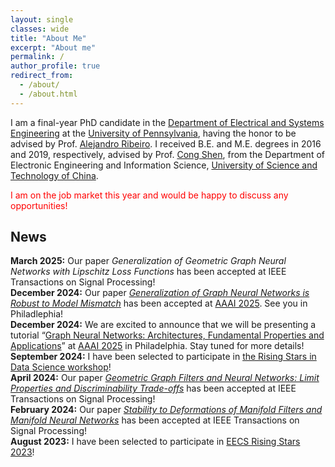 ```yaml
---
layout: single
classes: wide
title: "About Me"
excerpt: "About me"
permalink: /
author_profile: true
redirect_from: 
  - /about/
  - /about.html
---
```



I am a final-year PhD candidate in the [Department of Electrical and Systems Engineering](https://www.ese.upenn.edu/) at the [University of Pennsylvania](https://www.upenn.edu/), having the honor to be advised by Prof. [Alejandro Ribeiro](https://alelab.seas.upenn.edu/alejandro-ribeiro/). I received B.E. and M.E. degrees in 2016 and 2019, respectively, advised by Prof. [Cong Shen](https://engineering.virginia.edu/faculty/cong-shen), from the Department of Electronic Engineering and Information Science, [University of Science and Technology of China](https://en.ustc.edu.cn/).

<span style="color:red">I am on the job market this year and would be happy to discuss any opportunities!</span>


## News
<b>March 2025:</b> Our paper *Generalization of Geometric Graph Neural Networks with Lipschitz Loss Functions* has been accepted at  IEEE Transactions on Signal Processing!<br>
<b>December 2024:</b> Our paper [*Generalization of Graph Neural Networks is Robust to Model Mismatch*](https://arxiv.org/abs/2408.13878) has been accepted at [AAAI 2025](https://aaai.org/conference/aaai/aaai-25/). See you in Philadlephia!<br>
<b>December 2024:</b> We are excited to announce that we will be presenting a tutorial “[Graph Neural Networks: Architectures, Fundamental Properties and Applications](https://gnn.seas.upenn.edu/aaai-2025/)” at [AAAI 2025](https://aaai.org/conference/aaai/aaai-25/) in Philadelphia. Stay tuned for more details!<br>
<b>September 2024:</b> I have been selected to participate in [the Rising Stars in Data Science workshop](https://datascience.ucsd.edu/rising-stars-in-data-science/)!<br>
<b>April 2024:</b> Our paper [*Geometric Graph Filters and Neural Networks: Limit Properties and Discriminability Trade-offs*](https://arxiv.org/abs/2305.18467) has been accepted at IEEE Transactions on Signal Processing!<br>
<b>February 2024:</b> Our paper [*Stability to Deformations of Manifold Filters and Manifold Neural Networks*](https://arxiv.org/abs/2106.03725) has been accepted at IEEE Transactions on Signal Processing!<br>
<b>August 2023:</b> I have been selected to participate in [EECS Rising Stars 2023](https://eecsrisingstars2023.cc.gatech.edu/)!<br>


